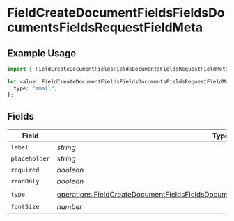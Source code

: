 # FieldCreateDocumentFieldsFieldsDocumentsFieldsRequestFieldMeta

## Example Usage

```typescript
import { FieldCreateDocumentFieldsFieldsDocumentsFieldsRequestFieldMeta } from "@documenso/sdk-typescript/models/operations";

let value: FieldCreateDocumentFieldsFieldsDocumentsFieldsRequestFieldMeta = {
  type: "email",
};
```

## Fields

| Field                                                                                                                                                                                                  | Type                                                                                                                                                                                                   | Required                                                                                                                                                                                               | Description                                                                                                                                                                                            |
| ------------------------------------------------------------------------------------------------------------------------------------------------------------------------------------------------------ | ------------------------------------------------------------------------------------------------------------------------------------------------------------------------------------------------------ | ------------------------------------------------------------------------------------------------------------------------------------------------------------------------------------------------------ | ------------------------------------------------------------------------------------------------------------------------------------------------------------------------------------------------------ |
| `label`                                                                                                                                                                                                | *string*                                                                                                                                                                                               | :heavy_minus_sign:                                                                                                                                                                                     | N/A                                                                                                                                                                                                    |
| `placeholder`                                                                                                                                                                                          | *string*                                                                                                                                                                                               | :heavy_minus_sign:                                                                                                                                                                                     | N/A                                                                                                                                                                                                    |
| `required`                                                                                                                                                                                             | *boolean*                                                                                                                                                                                              | :heavy_minus_sign:                                                                                                                                                                                     | N/A                                                                                                                                                                                                    |
| `readOnly`                                                                                                                                                                                             | *boolean*                                                                                                                                                                                              | :heavy_minus_sign:                                                                                                                                                                                     | N/A                                                                                                                                                                                                    |
| `type`                                                                                                                                                                                                 | [operations.FieldCreateDocumentFieldsFieldsDocumentsFieldsRequestRequestBody5FieldMetaType](../../models/operations/fieldcreatedocumentfieldsfieldsdocumentsfieldsrequestrequestbody5fieldmetatype.md) | :heavy_check_mark:                                                                                                                                                                                     | N/A                                                                                                                                                                                                    |
| `fontSize`                                                                                                                                                                                             | *number*                                                                                                                                                                                               | :heavy_minus_sign:                                                                                                                                                                                     | N/A                                                                                                                                                                                                    |
